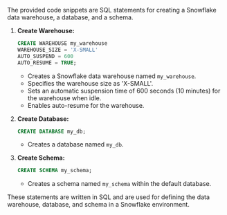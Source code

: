 The provided code snippets are SQL statements for creating a Snowflake data warehouse, a database, and a schema. 

1. **Create Warehouse:**
   ```sql
   CREATE WAREHOUSE my_warehouse
   WAREHOUSE_SIZE = 'X-SMALL'
   AUTO_SUSPEND = 600
   AUTO_RESUME = TRUE;
   ```
   - Creates a Snowflake data warehouse named `my_warehouse`.
   - Specifies the warehouse size as 'X-SMALL'.
   - Sets an automatic suspension time of 600 seconds (10 minutes) for the warehouse when idle.
   - Enables auto-resume for the warehouse.

2. **Create Database:**
   ```sql
   CREATE DATABASE my_db;
   ```
   - Creates a database named `my_db`.

3. **Create Schema:**
   ```sql
   CREATE SCHEMA my_schema;
   ```
   - Creates a schema named `my_schema` within the default database.

These statements are written in SQL and are used for defining the data warehouse, database, and schema in a Snowflake environment.